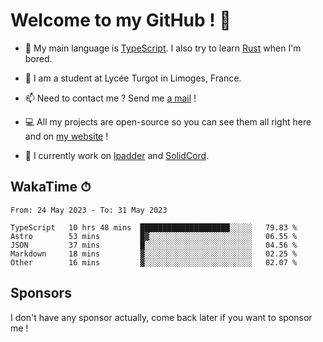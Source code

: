 # Welcome to my GitHub ! 🌃

- 🔭 My main language is [TypeScript](https://www.typescriptlang.org/). I also try to learn [Rust](https://www.rust-lang.org/) when I'm bored. 

- 🌱 I am a student at Lycée Turgot in Limoges, France.

- 📫 Need to contact me ? Send me <a href="mailto:mikkel@milescode.dev">a mail</a> !

- 💻 All my projects are open-source so you can see them all right here and on <a href="https://www.vexcited.ml">my website</a> !

- 👀 I currently work on [lpadder](https://github.com/Vexcited/lpadder) and [SolidCord](https://github.com/Vexcited/SolidCord).

## WakaTime ⏱

<!--START_SECTION:waka-->

```text
From: 24 May 2023 - To: 31 May 2023

TypeScript   10 hrs 48 mins  ████████████████████░░░░░   79.83 %
Astro        53 mins         █▓░░░░░░░░░░░░░░░░░░░░░░░   06.55 %
JSON         37 mins         █░░░░░░░░░░░░░░░░░░░░░░░░   04.56 %
Markdown     18 mins         ▓░░░░░░░░░░░░░░░░░░░░░░░░   02.25 %
Other        16 mins         ▓░░░░░░░░░░░░░░░░░░░░░░░░   02.07 %
```

<!--END_SECTION:waka-->

## Sponsors

I don't have any sponsor actually, come back later if you want to sponsor me !

